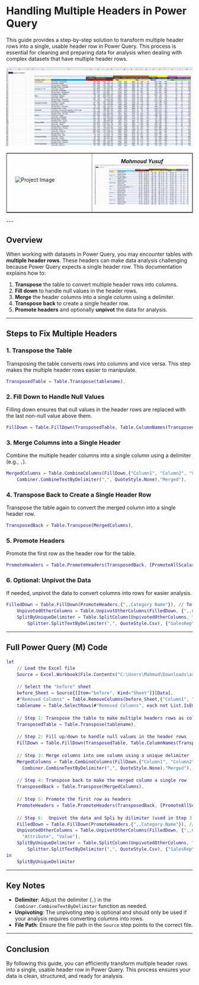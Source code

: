 
# Handling Multiple Headers in Power Query


This guide provides a step-by-step solution to transform multiple header rows into a single, usable header row in Power Query. This process is essential for cleaning and preparing data for analysis when dealing with complex datasets that have multiple header rows.

<img src="/img/Blank-Rows & Columns & Mutliple Headers.jpg" alt="Empty Columns Image" width="800" style="float: right; margin-left: 15px; margin-bottom: 15px;" />

<table border="1" style="border-collapse: collapse; width: 100%;">
  <tr>
    <td>
      <img src="/img/Blank-Rows & Columns & Mutliple Headers.jpgg" alt="Project Image" width="200" style="float: right; margin-left: 15px; margin-bottom: 15px;" />
    </td>
    <td>
        <div style="text-align: center; margin-top: 10px; font-weight: bold;"><em> Mahmoud Yusuf</em></div>
      <img src="/img/Blank-Rows & Columns & Mutliple Headers.jpg" alt="Project Image" width="600" style="float: right; margin-left: 15px; margin-bottom: 15px;" />
    </td>
  </tr>
</table>
---

## **Overview**

When working with datasets in Power Query, you may encounter tables with **multiple header rows**. These headers can make data analysis challenging because Power Query expects a single header row. This documentation explains how to:

1. **Transpose** the table to convert multiple header rows into columns.
2. **Fill down** to handle null values in the header rows.
3. **Merge** the header columns into a single column using a delimiter.
4. **Transpose back** to create a single header row.
5. **Promote headers** and optionally **unpivot** the data for analysis.

---

## **Steps to Fix Multiple Headers**

### **1. Transpose the Table**
Transposing the table converts rows into columns and vice versa. This step makes the multiple header rows easier to manipulate.

```m
TransposedTable = Table.Transpose(tablename),
```

### **2. Fill Down to Handle Null Values**
Filling down ensures that null values in the header rows are replaced with the last non-null value above them.

```m
FillDown = Table.FillDown(TransposedTable, Table.ColumnNames(TransposedTable)),
```

### **3. Merge Columns into a Single Header**
Combine the multiple header columns into a single column using a delimiter (e.g., `,`).

```m
MergedColumns = Table.CombineColumns(FillDown,{"Column1", "Column2", "Column3"},
    Combiner.CombineTextByDelimiter(",", QuoteStyle.None),"Merged"),
```

### **4. Transpose Back to Create a Single Header Row**
Transpose the table again to convert the merged column into a single header row.

```m
TransposedBack = Table.Transpose(MergedColumns),
```

### **5. Promote Headers**
Promote the first row as the header row for the table.

```m
PromoteHeaders = Table.PromoteHeaders(TransposedBack, [PromoteAllScalars=true]),
```

### **6. Optional: Unpivot the Data**
If needed, unpivot the data to convert columns into rows for easier analysis.

```m
FilledDown = Table.FillDown(PromoteHeaders,{",,Category Name"}), // To Fix This Column
    UnpivotedOtherColumns = Table.UnpivotOtherColumns(FilledDown, {",,Category Name", ",,Shipping Mode - country"}, "Attribute", "Value"),
    SplitByUniqueDelimiter = Table.SplitColumn(UnpivotedOtherColumns, "Attribute", 
        Splitter.SplitTextByDelimiter(",", QuoteStyle.Csv), {"SalesRep", "ShipCompany", "ShipStatus"})
```

---

## **Full Power Query (M) Code**

```m
let
    // Load the Excel file
    Source = Excel.Workbook(File.Contents("C:\Users\Mahmud\Downloads\assignment-3 -Clean Data 2.xlsx"), null, true),
    
    // Select the "before" sheet
    before_Sheet = Source{[Item="before", Kind="Sheet"]}[Data],
    #"Removed Columns" = Table.RemoveColumns(before_Sheet,{"Column1", "Column2", "Column3", "Column4"}),
    tablename = Table.SelectRows(#"Removed Columns", each not List.IsEmpty(List.RemoveMatchingItems(Record.FieldValues(_), {"", null}))),
    
    // Step 1: Transpose the table to make multiple headers rows as columns
    TransposedTable = Table.Transpose(tablename),
    
    // Step 2: Fill up/down to handle null values in the header rows
    FillDown = Table.FillDown(TransposedTable, Table.ColumnNames(TransposedTable)),

    // Step 3: Merge columns into one column using a unique delimiter
    MergedColumns = Table.CombineColumns(FillDown,{"Column1", "Column2", "Column3"},
      Combiner.CombineTextByDelimiter(",", QuoteStyle.None),"Merged"),
    
    // Step 4: Transpose back to make the merged column a single row
    TransposedBack = Table.Transpose(MergedColumns),
    
    // Step 5: Promote the first row as headers
    PromoteHeaders = Table.PromoteHeaders(TransposedBack, [PromoteAllScalars=true]),

    // Step 6:  Unpivot the data and Spli by dilimiter (used in Step 3: Merge). 
    FilledDown = Table.FillDown(PromoteHeaders,{",,Category Name"}), // To Fix This Column
    UnpivotedOtherColumns = Table.UnpivotOtherColumns(FilledDown, {",,Category Name", ",,Shipping Mode - country"},
      "Attribute", "Value"),
    SplitByUniqueDelimiter = Table.SplitColumn(UnpivotedOtherColumns, "Attribute", 
        Splitter.SplitTextByDelimiter(",", QuoteStyle.Csv), {"SalesRep", "ShipCompany", "ShipStatus"})
in
    SplitByUniqueDelimiter
```

---

## **Key Notes**
- **Delimiter**: Adjust the delimiter (`,`) in the `Combiner.CombineTextByDelimiter` function as needed.
- **Unpivoting**: The unpivoting step is optional and should only be used if your analysis requires converting columns into rows.
- **File Path**: Ensure the file path in the `Source` step points to the correct file.

---

## **Conclusion**
By following this guide, you can efficiently transform multiple header rows into a single, usable header row in Power Query. This process ensures your data is clean, structured, and ready for analysis.

